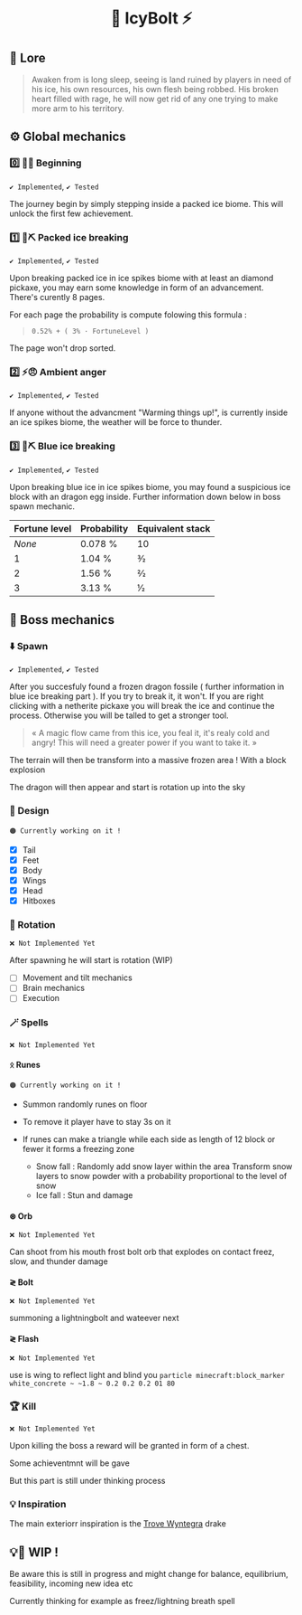<div align="center" style="text-align:center; margin: auto;">

# 🧊 IcyBolt ⚡

</div>

## 📜 Lore

> Awaken from is long sleep, seeing is land ruined by players in need of his ice, his own resources, his own flesh being robbed. His broken heart filled with rage, he will now get rid of any one trying to make more arm to his territory.


## ⚙️ Global mechanics

### 0️⃣ 🧊🚶 Beginning
`✔️ Implemented`, `✔️ Tested`

The journey begin by simply stepping inside a packed ice biome.
This will unlock the first few achievement.


### 1️⃣ 🧊⛏️ Packed ice breaking 
`✔️ Implemented`, `✔️ Tested`

Upon breaking packed ice in ice spikes biome with at least an diamond pickaxe, you may earn some knowledge in form of an advancement.
There's curently 8 pages.

For each page the probability is compute folowing this formula :
> ` 0.52% + ( 3% · FortuneLevel ) `

The page won't drop sorted.

### 2️⃣ ⚡😠 Ambient anger
`✔️ Implemented`, `✔️ Tested`

If anyone without the advancment "Warming things up!", is currently inside an ice spikes biome, the weather will be force to thunder.

### 3️⃣ 🧊⛏️ Blue ice breaking 
`✔️ Implemented`, `✔️ Tested`

Upon breaking blue ice in ice spikes biome, you may found a suspicious ice block with an dragon egg inside. Further information down below in boss spawn mechanic.

| Fortune level | Probability | Equivalent stack |
|---------------|-------------|------------------|
| _None_        |   0.078 %   |        10        |
|  1            |    1.04 %   |       3⁄2        |
|  2            |    1.56 %   |       2⁄2        |
|  3            |    3.13 %   |       1⁄2        |

## 🐲 Boss mechanics

### ⬇️ Spawn
`✔️ Implemented`, `✔️ Tested`

After you succesfuly found a frozen dragon fossile ( further information in blue ice breaking part ). If you try to break it, it won't. If you are right clicking with a netherite pickaxe you will break the ice and continue the process. Otherwise you will be talled to get a stronger tool.

> « A magic flow came from this ice, you feal it, it's realy cold and angry! This will need a greater power if you want to take it. »

The terrain will then be transform into a massive frozen area !
With a block explosion

The dragon will then appear and start is rotation up into the sky

### 👀 Design
`🟠 Currently working on it !` 

 - [x] Tail
 - [x] Feet
 - [x] Body
 - [x] Wings
 - [x] Head
 - [x] Hitboxes

### 🔁 Rotation
`❌ Not Implemented Yet`

After spawning he will start is rotation (WIP)
 - [ ] Movement and tilt mechanics
 - [ ] Brain mechanics
 - [ ] Execution

### 🪄 Spells
`❌ Not Implemented Yet`

#### **ᛟ** Runes
`🟠 Currently working on it !` 
	
 - Summon randomly runes on floor
 
 - To remove it player have to stay 3s on it

 - If runes can make a triangle while each side as length of 12 block or fewer it forms a freezing zone
    - Snow fall : 
				Randomly add snow layer within the area
				Transform snow layers to  snow powder with a probability proportional to the level of snow
	- Ice fall :
				Stun and damage

#### **⊛** Orb
`❌ Not Implemented Yet`

Can shoot from his mouth frost bolt orb that explodes on contact
freez, slow, and thunder damage

#### **≷** Bolt
`❌ Not Implemented Yet`

summoning a lightningbolt and wateever next


#### **≷** Flash
`❌ Not Implemented Yet`

use is wing to reflect light and blind you
`particle minecraft:block_marker white_concrete ~ ~1.8 ~ 0.2 0.2 0.2 01 80`

### 🏆 Kill
`❌ Not Implemented Yet`

Upon killing the boss a reward will be granted in form of a chest.

Some achieventmnt will be gave

But this part is still under thinking process


### 💡 Inspiration

The main exteriorr inspiration is the [Trove Wyntegra](https://trove.fandom.com/wiki/Wyntegra,_Galenor%27s_Pride) drake

## 💡🔁 WIP !

Be aware this is still in progress and might change for balance, equilibrium, feasibility, incoming new idea etc

Currently thinking for example as freez/lightning breath spell
